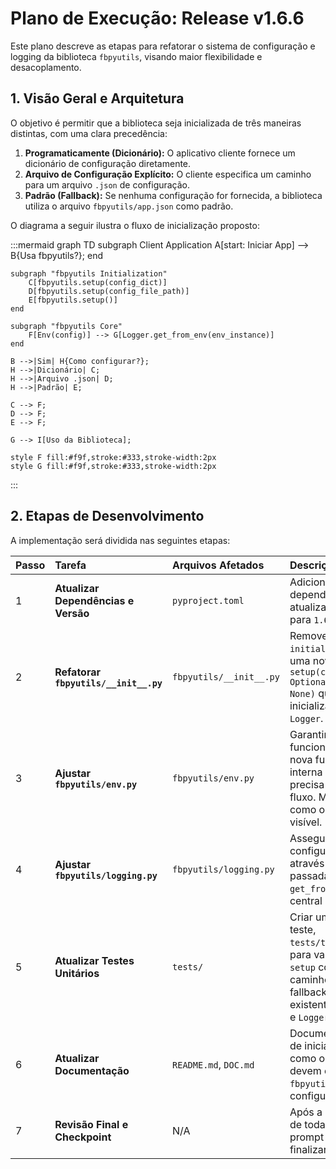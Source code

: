 # Plano de Execução: Release v1.6.6

Este plano descreve as etapas para refatorar o sistema de configuração e logging da biblioteca `fbpyutils`, visando maior flexibilidade e desacoplamento.

## 1. Visão Geral e Arquitetura

O objetivo é permitir que a biblioteca seja inicializada de três maneiras distintas, com uma clara precedência:

1.  **Programaticamente (Dicionário):** O aplicativo cliente fornece um dicionário de configuração diretamente.
2.  **Arquivo de Configuração Explícito:** O cliente especifica um caminho para um arquivo `.json` de configuração.
3.  **Padrão (Fallback):** Se nenhuma configuração for fornecida, a biblioteca utiliza o arquivo `fbpyutils/app.json` como padrão.

O diagrama a seguir ilustra o fluxo de inicialização proposto:

:::mermaid
graph TD
    subgraph Client Application
        A[start: Iniciar App] --> B{Usa fbpyutils?};
    end

    subgraph "fbpyutils Initialization"
        C[fbpyutils.setup(config_dict)]
        D[fbpyutils.setup(config_file_path)]
        E[fbpyutils.setup()]
    end

    subgraph "fbpyutils Core"
        F[Env(config)] --> G[Logger.get_from_env(env_instance)]
    end

    B -->|Sim| H{Como configurar?};
    H -->|Dicionário| C;
    H -->|Arquivo .json| D;
    H -->|Padrão| E;

    C --> F;
    D --> F;
    E --> F;

    G --> I[Uso da Biblioteca];

    style F fill:#f9f,stroke:#333,stroke-width:2px
    style G fill:#f9f,stroke:#333,stroke-width:2px
:::

## 2. Etapas de Desenvolvimento

A implementação será dividida nas seguintes etapas:

| Passo | Tarefa | Arquivos Afetados | Descrição |
| :--- | :--- | :--- | :--- |
| 1 | **Atualizar Dependências e Versão** | `pyproject.toml` | Adicionar `pydantic` como dependência explícita e atualizar a versão do projeto para `1.6.6`. |
| 2 | **Refatorar `fbpyutils/__init__.py`** | `fbpyutils/__init__.py` | Remover a função `initialize()` automática. Criar uma nova função `setup(config: Optional[Union[Dict, str]] = None)` que orquestrará a inicialização da `Env` e do `Logger`. |
| 3 | **Ajustar `fbpyutils/env.py`** | `fbpyutils/env.py` | Garantir que a classe `Env` funcione corretamente com a nova função `setup`. A lógica interna parece correta, mas precisa ser validada no novo fluxo. Marcar `load_config` como obsoleto de forma mais visível. |
| 4 | **Ajustar `fbpyutils/logging.py`** | `fbpyutils/logging.py` | Assegurar que `Logger` seja configurado exclusivamente através da instância de `Env` passada pelo `setup`. O método `get_from_env` será o ponto central de configuração. |
| 5 | **Atualizar Testes Unitários** | `tests/` | Criar um novo arquivo de teste, `tests/test_initialization.py`, para validar o novo fluxo de `setup` com dicionário, com caminho de arquivo e com o fallback. Atualizar testes existentes para as classes `Env` e `Logger` se necessário. |
| 6 | **Atualizar Documentação** | `README.md`, `DOC.md` | Documentar o novo processo de inicialização, explicando como os clientes da biblioteca devem chamar `fbpyutils.setup()` para configurar o ambiente. |
| 7 | **Revisão Final e Checkpoint** | N/A | Após a conclusão e aprovação de todas as etapas, executar o prompt `APPLY_CHECKPOINT` para finalizar a release. |
